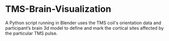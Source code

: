 # TMS-Brain-Visualization
A Python script running in Blender uses the TMS coil's orientation data and participant’s brain 3d model to define and mark the cortical sites affected by the particular TMS pulse.

